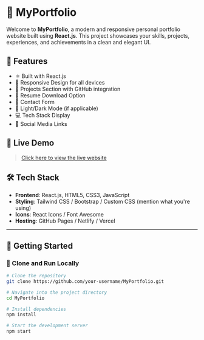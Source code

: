 # 💼 MyPortfolio

Welcome to **MyPortfolio**, a modern and responsive personal portfolio website built using **React.js**. This project showcases your skills, projects, experiences, and achievements in a clean and elegant UI.

## 🚀 Features

- ⚛️ Built with React.js
- 🎨 Responsive Design for all devices
- 📂 Projects Section with GitHub integration
- 📄 Resume Download Option
- 📧 Contact Form
- 🌙 Light/Dark Mode (if applicable)
- 💻 Tech Stack Display
- 🔗 Social Media Links

## 📸 Live Demo

> [Click here to view the live website](https://your-portfolio-live-link.com)

## 🛠️ Tech Stack

- **Frontend**: React.js, HTML5, CSS3, JavaScript
- **Styling**: Tailwind CSS / Bootstrap / Custom CSS (mention what you're using)
- **Icons**: React Icons / Font Awesome
- **Hosting**: GitHub Pages / Netlify / Vercel

---

## 📝 Getting Started

### 🔧 Clone and Run Locally

```bash
# Clone the repository
git clone https://github.com/your-username/MyPortfolio.git

# Navigate into the project directory
cd MyPortfolio

# Install dependencies
npm install

# Start the development server
npm start
